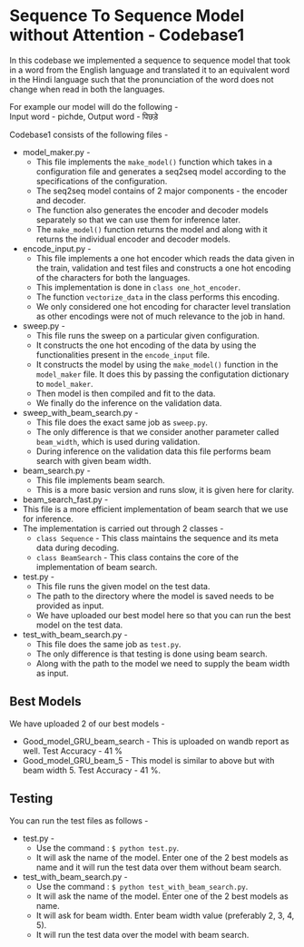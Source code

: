 # Sequence To Sequence Model without Attention - Codebase1

In this codebase we implemented a sequence to sequence model that took in a word from the English language and translated it to an equivalent word in the Hindi language
such that the pronunciation of the word does not change when read in both the languages.

For example our model will do the following - <br>
Input word - pichde,  Output word - पिछड़े

Codebase1 consists of the following files - 
* model_maker.py - 
  * This file implements the `make_model()` function which takes in a configuration file and generates a seq2seq model according to the specifications of the configuration.
  * The seq2seq model contains of 2 major components - the encoder and decoder.
  * The function also generates the encoder and decoder models separately so that we can use them for inference later.
  * The `make_model()` function returns the model and along with it returns the individual encoder and decoder models. 
* encode_input.py - 
  *  This file implements a one hot encoder which reads the data given in the train, validation and test files and constructs a one hot encoding of the characters for both the languages.
  *  This implementation is done in `class one_hot_encoder`.
  *  The function `vectorize_data` in the class performs this encoding.
  *  We only considered one hot encoding for character level translation as other encodings were not of much relevance to the job in hand.
* sweep.py - 
  * This file runs the sweep on a particular given configuration.
  * It constructs the one hot encoding of the data by using the functionalities present in the `encode_input` file.
  * It constructs the model by using the `make_model()` function in the `model_maker` file. It does this by passing the configutation dictionary to `model_maker`. 
  * Then model is then compiled and fit to the data.
  * We finally do the inference on the validation data.
* sweep_with_beam_search.py - 
  * This file does the exact same job as `sweep.py`.
  * The only difference is that we consider another parameter called `beam_width`, which is used during validation.
  * During inference on the validation data this file performs beam search with given beam width.
* beam_search.py - 
  * This file implements beam search.
  * This is a more basic version and runs slow, it is given here for clarity.
* beam_search_fast.py -
 * This file is a more efficient implementation of beam search that we use for inference.
 * The implementation is carried out through 2 classes - 
   * `class Sequence` - This class maintains the sequence and its meta data during decoding.
   * `class BeamSearch` - This class contains the core of the implementation of beam search.
* test.py - 
   * This file runs the given model on the test data.
   * The path to the directory where the model is saved needs to be provided as input.
   * We have uploaded our best model here so that you can run the best model on the test data.
* test_with_beam_search.py - 
   * This file does the same job as `test.py`.
   * The only difference is that testing is done using beam search.
   * Along with the path to the model we need to supply the beam width as input.  

## Best Models
We have uploaded 2 of our best models - 
* Good_model_GRU_beam_search - This is uploaded on wandb report as well. Test Accuracy - 41 %
* Good_model_GRU_beam_5 - This model is similar to above but with beam width 5. Test Accuracy - 41 %.

## Testing
You can run the test files as follows - 
* test.py - 
  * Use the command : `$ python test.py`. 
  * It will ask the name of the model. Enter one of the 2 best models as name and it will run the test data over them without beam search.
* test_with_beam_search.py - 
  * Use the command : `$ python test_with_beam_search.py`.
  * It will ask the name of the model. Enter one of the 2 best models as name.
  * It will ask for beam width. Enter beam width value (preferably 2, 3, 4, 5).
  * It will run the test data over the model with beam search.
